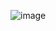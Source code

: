 ![image](https://github.com/CazaliU/Metodos-de-Ordenacao/assets/85574674/b761376a-29da-4547-949c-f5e614c335d7)
